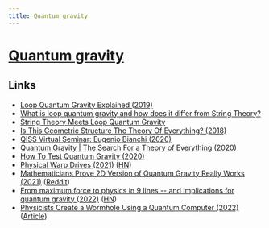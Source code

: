 ```yaml
---
title: Quantum gravity
---
```


# [Quantum gravity](https://en.wikipedia.org/wiki/Quantum_gravity)

## Links

- [Loop Quantum Gravity Explained (2019)](https://www.youtube.com/watch?v=L2suMPiuog4)
- [What is loop quantum gravity and how does it differ from String Theory?](https://www.reddit.com/r/askscience/comments/53ga4v/what_is_loop_quantum_gravity_and_how_does_it/)
- [String Theory Meets Loop Quantum Gravity](https://www.quantamagazine.org/string-theory-meets-loop-quantum-gravity-20160112)
- [Is This Geometric Structure The Theory Of Everything? (2018)](https://www.youtube.com/watch?v=Rqu_uV-gIcU)
- [QISS Virtual Seminar: Eugenio Bianchi (2020)](https://www.youtube.com/watch?v=08SoFc5Cxk8)
- [Quantum Gravity | The Search For a Theory of Everything (2020)](https://www.youtube.com/watch?v=d-86tNCSJsg)
- [How To Test Quantum Gravity (2020)](https://www.youtube.com/watch?v=HKtFU2Pxnm0)
- [Physical Warp Drives (2021)](https://iopscience.iop.org/article/10.1088/1361-6382/abdf6e) ([HN](https://news.ycombinator.com/item?id=27314827))
- [Mathematicians Prove 2D Version of Quantum Gravity Really Works (2021)](https://www.quantamagazine.org/mathematicians-prove-2d-version-of-quantum-gravity-really-works-20210617/) ([Reddit](https://www.reddit.com/r/Physics/comments/o1zso1/mathematicians_prove_2d_version_of_quantum/))
- [From maximum force to physics in 9 lines -- and implications for quantum gravity (2022)](https://arxiv.org/abs/2208.01038) ([HN](https://news.ycombinator.com/item?id=32367085))
- [Physicists Create a Wormhole Using a Quantum Computer (2022)](https://www.quantamagazine.org/physicists-create-a-wormhole-using-a-quantum-computer-20221130/) ([Article](https://ai.googleblog.com/2022/11/making-traversable-wormhole-with.html))
